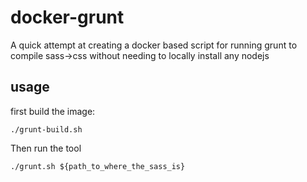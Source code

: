 # docker-grunt

A quick attempt at creating a docker based script for running grunt to compile sass->css
without needing to locally install any nodejs


## usage

first build the image:
````
./grunt-build.sh
````
Then run the tool
````
./grunt.sh ${path_to_where_the_sass_is}
````
